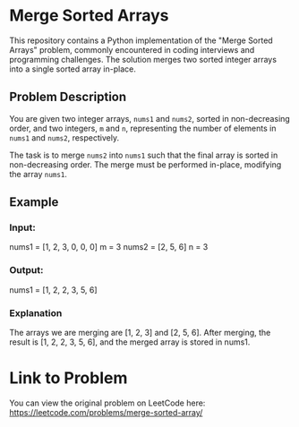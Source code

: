 # Merge Sorted Arrays

This repository contains a Python implementation of the "Merge Sorted Arrays" problem, commonly encountered in coding interviews and programming challenges. The solution merges two sorted integer arrays into a single sorted array in-place.

## Problem Description

You are given two integer arrays, `nums1` and `nums2`, sorted in non-decreasing order, and two integers, `m` and `n`, representing the number of elements in `nums1` and `nums2`, respectively.

The task is to merge `nums2` into `nums1` such that the final array is sorted in non-decreasing order. The merge must be performed in-place, modifying the array `nums1`.


## Example
### Input:
nums1 = [1, 2, 3, 0, 0, 0]
m = 3
nums2 = [2, 5, 6]
n = 3
### Output:
nums1 = [1, 2, 2, 3, 5, 6]
### Explanation
The arrays we are merging are [1, 2, 3] and [2, 5, 6]. After merging, the result is [1, 2, 2, 3, 5, 6], and the merged array is stored in nums1.


# Link to Problem
You can view the original problem on LeetCode here: https://leetcode.com/problems/merge-sorted-array/






